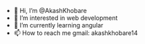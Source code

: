 - 👋 Hi, I’m @AkashKhobare
- 👀 I’m interested in web development 
- 🌱 I’m currently learning angular
- 📫 How to reach me gmail: akashkhobare14

<!---
AkashKhobare/AkashKhobare is a ✨ special ✨ repository because its `README.md` (this file) appears on your GitHub profile.
You can click the Preview link to take a look at your changes.
--->
